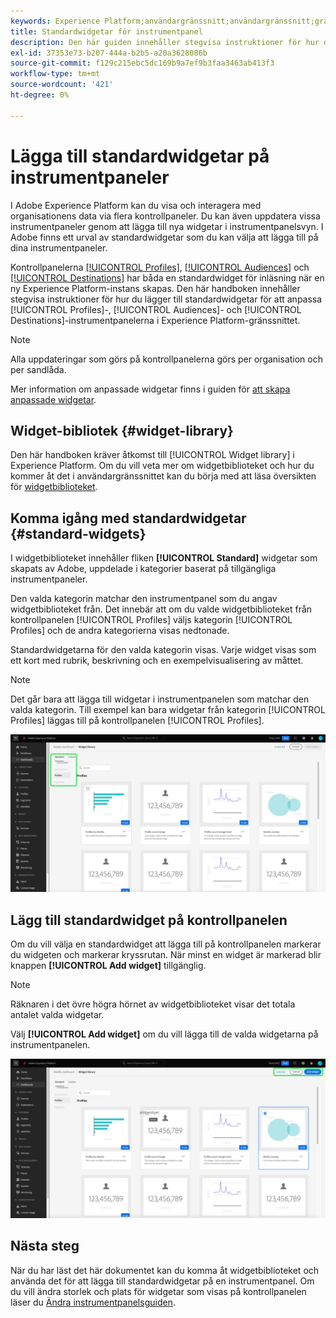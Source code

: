 ```yaml
---
keywords: Experience Platform;användargränssnitt;användargränssnitt;gränssnitt;instrumentpaneler;instrumentpanel;profiler;segment;mål;licensanvändning
title: Standardwidgetar för instrumentpanel
description: Den här guiden innehåller stegvisa instruktioner för hur du lägger till standardwidgetar på dina Adobe Experience Platform-instrumentpaneler.
exl-id: 37353e73-b207-444a-b2b5-a20a3628086b
source-git-commit: f129c215ebc5dc169b9a7ef9b3faa3463ab413f3
workflow-type: tm+mt
source-wordcount: '421'
ht-degree: 0%

---
```


# Lägga till standardwidgetar på instrumentpaneler

I Adobe Experience Platform kan du visa och interagera med organisationens data via flera kontrollpaneler. Du kan även uppdatera vissa instrumentpaneler genom att lägga till nya widgetar i instrumentpanelsvyn. I Adobe finns ett urval av standardwidgetar som du kan välja att lägga till på dina instrumentpaneler.

Kontrollpanelerna [[!UICONTROL Profiles]](../guides/profiles.md#default-widgets), [[!UICONTROL Audiences]](../guides/audiences.md#default-widgets) och [[!UICONTROL Destinations]](../guides/destinations.md#default-widgets) har båda en standardwidget för inläsning när en ny Experience Platform-instans skapas. Den här handboken innehåller stegvisa instruktioner för hur du lägger till standardwidgetar för att anpassa [!UICONTROL Profiles]-, [!UICONTROL Audiences]- och [!UICONTROL Destinations]-instrumentpanelerna i Experience Platform-gränssnittet.

>[!NOTE]
>
>Alla uppdateringar som görs på kontrollpanelerna görs per organisation och per sandlåda.

Mer information om anpassade widgetar finns i guiden för [att skapa anpassade widgetar](custom-widgets.md).

## Widget-bibliotek {#widget-library}

Den här handboken kräver åtkomst till [!UICONTROL Widget library] i Experience Platform. Om du vill veta mer om widgetbiblioteket och hur du kommer åt det i användargränssnittet kan du börja med att läsa översikten för [widgetbiblioteket](widget-library.md).

## Komma igång med standardwidgetar {#standard-widgets}

I widgetbiblioteket innehåller fliken **[!UICONTROL Standard]** widgetar som skapats av Adobe, uppdelade i kategorier baserat på tillgängliga instrumentpaneler.

Den valda kategorin matchar den instrumentpanel som du angav widgetbiblioteket från. Det innebär att om du valde widgetbiblioteket från kontrollpanelen [!UICONTROL Profiles] väljs kategorin [!UICONTROL Profiles] och de andra kategorierna visas nedtonade.

Standardwidgetarna för den valda kategorin visas. Varje widget visas som ett kort med rubrik, beskrivning och en exempelvisualisering av måttet.

>[!NOTE]
>
>Det går bara att lägga till widgetar i instrumentpanelen som matchar den valda kategorin. Till exempel kan bara widgetar från kategorin [!UICONTROL Profiles] läggas till på kontrollpanelen [!UICONTROL Profiles].

![Widgetbibliotekets arbetsyta med fliken Standard och tillgängliga kategorier markerade.](../images/customization/standard-widgets.png)

## Lägg till standardwidget på kontrollpanelen

Om du vill välja en standardwidget att lägga till på kontrollpanelen markerar du widgeten och markerar kryssrutan. När minst en widget är markerad blir knappen **[!UICONTROL Add widget]** tillgänglig.

>[!NOTE]
>
>Räknaren i det övre högra hörnet av widgetbiblioteket visar det totala antalet valda widgetar.

Välj **[!UICONTROL Add widget]** om du vill lägga till de valda widgetarna på instrumentpanelen.

![Widgetbibliotekets arbetsyta med en widget markerad och Lägg till widget och Avbryt markerad.](../images/customization/add-widget.png)

## Nästa steg

När du har läst det här dokumentet kan du komma åt widgetbiblioteket och använda det för att lägga till standardwidgetar på en instrumentpanel. Om du vill ändra storlek och plats för widgetar som visas på kontrollpanelen läser du [Ändra instrumentpanelsguiden](modify.md).
